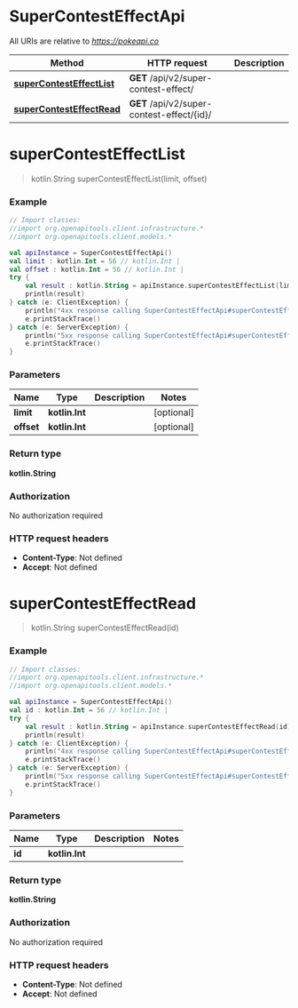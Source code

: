 # SuperContestEffectApi

All URIs are relative to *https://pokeapi.co*

Method | HTTP request | Description
------------- | ------------- | -------------
[**superContestEffectList**](SuperContestEffectApi.md#superContestEffectList) | **GET** /api/v2/super-contest-effect/ | 
[**superContestEffectRead**](SuperContestEffectApi.md#superContestEffectRead) | **GET** /api/v2/super-contest-effect/{id}/ | 


<a id="superContestEffectList"></a>
# **superContestEffectList**
> kotlin.String superContestEffectList(limit, offset)



### Example
```kotlin
// Import classes:
//import org.openapitools.client.infrastructure.*
//import org.openapitools.client.models.*

val apiInstance = SuperContestEffectApi()
val limit : kotlin.Int = 56 // kotlin.Int | 
val offset : kotlin.Int = 56 // kotlin.Int | 
try {
    val result : kotlin.String = apiInstance.superContestEffectList(limit, offset)
    println(result)
} catch (e: ClientException) {
    println("4xx response calling SuperContestEffectApi#superContestEffectList")
    e.printStackTrace()
} catch (e: ServerException) {
    println("5xx response calling SuperContestEffectApi#superContestEffectList")
    e.printStackTrace()
}
```

### Parameters

Name | Type | Description  | Notes
------------- | ------------- | ------------- | -------------
 **limit** | **kotlin.Int**|  | [optional]
 **offset** | **kotlin.Int**|  | [optional]

### Return type

**kotlin.String**

### Authorization

No authorization required

### HTTP request headers

 - **Content-Type**: Not defined
 - **Accept**: Not defined

<a id="superContestEffectRead"></a>
# **superContestEffectRead**
> kotlin.String superContestEffectRead(id)



### Example
```kotlin
// Import classes:
//import org.openapitools.client.infrastructure.*
//import org.openapitools.client.models.*

val apiInstance = SuperContestEffectApi()
val id : kotlin.Int = 56 // kotlin.Int | 
try {
    val result : kotlin.String = apiInstance.superContestEffectRead(id)
    println(result)
} catch (e: ClientException) {
    println("4xx response calling SuperContestEffectApi#superContestEffectRead")
    e.printStackTrace()
} catch (e: ServerException) {
    println("5xx response calling SuperContestEffectApi#superContestEffectRead")
    e.printStackTrace()
}
```

### Parameters

Name | Type | Description  | Notes
------------- | ------------- | ------------- | -------------
 **id** | **kotlin.Int**|  |

### Return type

**kotlin.String**

### Authorization

No authorization required

### HTTP request headers

 - **Content-Type**: Not defined
 - **Accept**: Not defined

